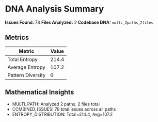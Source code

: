# DNA Analysis Summary

**Issues Found:** 78
**Files Analyzed:** 2
**Codebase DNA:** `multi_2paths_2files`

## Metrics

| Metric | Value |
|--------|-------|
| Total Entropy | 214.4 |
| Average Entropy | 107.2 |
| Pattern Diversity | 0 |

## Mathematical Insights

- MULTI_PATH: Analyzed 2 paths, 2 files total
- COMBINED_ISSUES: 78 total issues across all paths
- ENTROPY_DISTRIBUTION: Total=214.4, Avg=107.2
